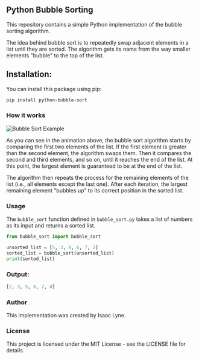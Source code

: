 ## Python Bubble Sorting

This repository contains a simple Python implementation of the bubble sorting algorithm.

The idea behind bubble sort is to repeatedly swap adjacent elements in a list until they are sorted. The algorithm gets its name from the way smaller elements "bubble" to the top of the list.
## Installation:

You can install this package using pip:

```sh
pip install python-bubble-sort
```

### How it works
![Bubble Sort Example](https://upload.wikimedia.org/wikipedia/commons/c/c8/Bubble-sort-example-300px.gif)

As you can see in the animation above, the bubble sort algorithm starts by comparing the first two elements of the list. If the first element is greater than the second element, the algorithm swaps them. Then it compares the second and third elements, and so on, until it reaches the end of the list. At this point, the largest element is guaranteed to be at the end of the list. 

The algorithm then repeats the process for the remaining elements of the list (i.e., all elements except the last one). After each iteration, the largest remaining element "bubbles up" to its correct position in the sorted list.

### Usage
The `bubble_sort` function defined in `bubble_sort.py` takes a list of numbers as its input and returns a sorted list. 

```python
from bubble_sort import bubble_sort

unsorted_list = [5, 3, 8, 6, 7, 2]
sorted_list = bubble_sort(unsorted_list)
print(sorted_list)
```

### Output:
```python
[2, 3, 5, 6, 7, 8]
```

### Author
This implementation was created by Isaac Lyne.

### License
This project is licensed under the MIT License - see the LICENSE file for details.
